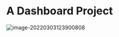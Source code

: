 # A Dashboard Project



![image-20220303123900808](C:\Users\hanyi\AppData\Roaming\Typora\typora-user-images\image-20220303123900808.png)